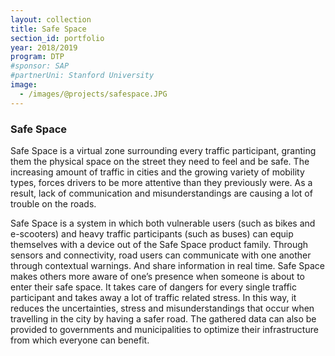 ```yaml
---
layout: collection
title: Safe Space
section_id: portfolio
year: 2018/2019
program: DTP
#sponsor: SAP
#partnerUni: Stanford University
image:
  - /images/@projects/safespace.JPG
---
```


### Safe Space

Safe Space is a virtual zone surrounding every traffic participant, granting them the physical space on the street they need to feel and be safe.
The increasing amount of traffic in cities and the growing variety of mobility types, forces drivers to be more attentive than they previously were. As a result, lack of communication and misunderstandings are causing a lot of trouble on the roads.

Safe Space is a system in which both vulnerable users (such as bikes and e-scooters) and heavy traffic participants
(such as buses) can equip themselves with a device out of the Safe Space product family. Through sensors and connectivity, road users can communicate with one another through contextual warnings. And share information in real time.
Safe Space makes others more aware of one’s presence when someone is about to enter their safe space.
It takes care of dangers for every single traffic participant and takes away a lot of traffic related stress.
In this way, it reduces the uncertainties, stress and misunderstandings that occur when travelling in the city by having a safer road.
The gathered data can also be provided to governments and municipalities to optimize their infrastructure from which everyone can benefit.
